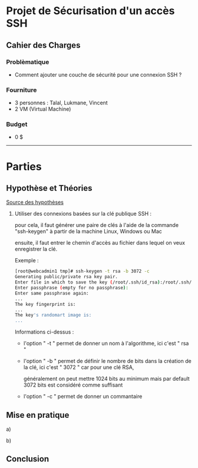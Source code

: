 <!---
TODO: 
- Redaction
 - Utilisation de titres (#), sous-titres (##) ou sous-sous-titres (###, etc.)
 - Merci de tout écrire en français pour eviter les erreurs d'incompréhension.
 - Ecrire le code ou les commandes utilisées directement sur le fichier sans prendre de photos d'écran
 - Spécifier aussi le langage si possible comme par ex.: ```py "le code" ```

- Procédure
 - Nous utiliserons Google authenticator pour implémenter la couche de sécurité
 - Vincent rédigera le PPT et le markdown.
 - Lukmane et vincent pourra setup une MV client et une MV serveur pour la connection SSH
 - Talal fera en sorte de setup la A2F sur la machine server.
 - Nous ferons en sorte que nous pouvons désactiver l'autentification a 2 facteurs.
--->

# Projet de Sécurisation d'un accès SSH

## Cahier des Charges 

### Problèmatique 
- Comment ajouter une couche de sécurité pour une connexion SSH ?

### Fourniture  
- 3 personnes : Talal, Lukmane, Vincent
- 2 VM (Virtual Machine)

### Budget  
- 0 $

-----------------------------------------------------------------------------------------------------------------------------------------------------------------------------
# Parties 

## Hypothèse et Théories 

 [Source des hypothèses](https://www.rcdevs.com/fr/7-ways-to-secure-your-ssh-server/)

1) Utiliser des connexions basées sur la clé publique SSH :
   
   pour cela, il faut générer une paire de clés à l'aide de la commande "ssh-keygen" à partir de la machine Linux, Windows ou Mac
   
   ensuite, il faut entrer le chemin d'accès au fichier dans lequel on veux enregistrer la clé.

   Exemple :

   ```sh
   [root@webcadmin1 tmp]# ssh-keygen -t rsa -b 3072 -c 
   Generating public/private rsa key pair.
   Enter file in which to save the key (/root/.ssh/id_rsa):/root/.ssh/id_rsa2
   Enter passphrase (empty for no passphrase):
   Enter same passphrase again:
   ...
   The key fingerprint is:
   ...
   The key's randomart image is:
   ...
   
   ```
   Informations ci-dessus :

   - l'option " -t " permet de donner un nom à l'algorithme, ici c'est " rsa "

   - l'option " -b " permet de définir le nombre de bits dans la création de la clé, ici c'est " 3072 " car pour une clé RSA,

     généralement on peut mettre 1024 bits au minimum mais par default 3072 bits est considéré comme suffisant

   - l'option " -c " permet de donner un commantaire 


## Mise en pratique 

a) 

b) 

## Conclusion




